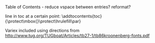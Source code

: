 Table of Contents - reduce vspace between entries? reformat?

line in toc at a certain point: \addtocontents{toc}{\protect\mbox{}\protect\hrulefill\par}

Variex included using directions from http://www.tug.org/TUGboat/Articles/tb27-1/tb86kroonenberg-fonts.pdf

